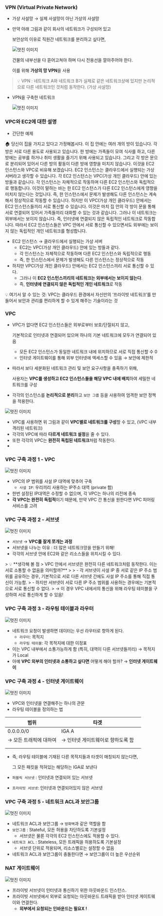 ### VPN (Virtual Private Network)

- 가상 사설망 → 실제 사설망이 아닌 가상의 사설망
- 만약 아래 그림과 같이 회사의 네트워크가 구성되어 있고
    
    보안상의 이유로 직원간 네트워크를 분리하고 싶다면,
    
    ![멋진 이미지](image/03.png)
    
    건물의 내부선을 다 뜯어고쳐야 하며 다시 전용선을 깔아주어야 한다.
    
    이를 위해 **가상의 망 VPN**을 사용
    

> 💡 VPN : 네트워크 A와 네트워크 B가 실제로 같은 네트워크상에 있지만 논리적으로 다른 네트워크인 것처럼 동작한다. (가상 사설망) </aside>

- VPN을 구축한 네트워크
    
    ![멋진 이미지](image/04.png)
    

### VPC와 EC2에 대한 설명

- 간단한 예제
    
<aside> 🏠 당신이 집을 가지고 있다고 가정해봅시다. 이 집 안에는 여러 개의 방이 있습니다. 각 방은 서로 다른 용도로 사용되고 있습니다.
한 방에는 가족들이 모여 식사를 하고, 다른 방에는 공부를 하거나 취미 생활을 즐기기 위해 사용되고 있습니다. 
그리고 각 방은 문으로 분리되어 있어서 다른 방의 활동이 다른 방에 영향을 미치지 않습니다. 
이것을 EC2 인스턴스와 VPC로 비유해 보겠습니다. EC2 인스턴스는 클라우드에서 실행되는 가상 서버라고 생각할 수 있습니다.
각 EC2 인스턴스는 VPC(가상 개인 클라우드) 안에 있는 방들과 같습니다. 각 인스턴스는 자체적으로 작동하며 다른 EC2 인스턴스와 독립적으로 행동합니다.
이것이 말하는 바는 한 EC2 인스턴스가 다른 EC2 인스턴스에게 영향을 미치지 않는다는 것입니다. 즉, 한 인스턴스에서 문제가 발생해도 다른 인스턴스는 계속해서 정상적으로 작동할 수 있습니다.
하지만 이 VPC(가상 개인 클라우드) 안에서는 EC2 인스턴스들끼리 서로 통신할 수 있습니다.
이것은 마치 집 안의 각 방이 문을 통해 서로 연결되어 있어서 가족들끼리 대화할 수 있는 것과 같습니다.
그러나 이 네트워크는 외부에서는 보이지 않습니다. 즉, 인터넷에 연결되지 않은 독립적인 네트워크로 작동합니다.   
따라서 EC2 인스턴스들은 VPC 안에서 서로 통신할 수 있으면서도 외부에는 보이지 않는 독립적인 개인 네트워크를 형성합니다.</aside>
    
- EC2 인스턴스 → 클라우드에서 실행되는 가상 서버
    - EC2는 VPC(가상 개인 클라우드) 안에 있는 방들과 같다.
    - 각 인스턴스는 자체적으로 작동하며 다른 EC2 인스턴스와 독립적으로 행동
    - 즉, 한 인스턴스에서 문제가 발생해도 다른 인스턴스는 정상적으로 작동
- 하지만 VPC(가상 개인 클라우드) 안에서는 EC2 인스턴스끼리 서로 통신할 수 있다.
    - 그러나 이 **EC2 인스턴스끼리의 네트워크는 외부에서는 보이지 않는다**.
    - 즉, **인터넷에 연결되지 않은 독립적인 개인 네트워크**로 작동

<aside>💡 여기서 알 수 있는 것: VPC는 클라우드 환경에서 자신만의 ‘프라이빗 네트워크’를 만들어서 보안과 관리를 편리하게 할 수 있게 해주는 기술이라는 것</aside>

### VPC

- VPC가 없다면 EC2 인스턴스들은 외부로부터 보호/단절되지 않고,
    
    기본적으로 인터넷과 연결되어 있으며 하나의 기본 네트워크에 모두가 연결되어 있음
    
    - 모든 EC2 인스턴스가 동일한 네트워크 내에 위치하므로 서로 직접 통신할 수 0
    - 인터넷 게이트웨이를 통해 외부 인터넷에 액세스할 수 있음 → 보안에 제한적
- 따라서 보다 세분화된 네트워크 관리 및 보안 요구사항을 충족하기 위해,
    
    사용자는 **VPC를 생성하고 EC2 인스턴스들을 해당 VPC 내에 배치**하여 세밀한 네트워크를 구성
    
- 각각의 인스턴스를 **논리적으로 분리**하고 `보안 그룹` 등을 사용하여 엄격한 보안 정책을 적용한다.

![멋진 이미지](image/05.png)

- VPC를 사용하면 위 그림과 같이 **VPC별로 네트워크를 구성**할 수 있고, (VPC 내부 격리된 네트워크)
- 각각의 VPC에 따라 **다르게 네트워크 설정**을 줄 수 있다.
- 또한 각각의 VPC는 **완전히 독립된 네트워크**처럼 작동한다.
- 

### VPC 구축 과정 1 - VPC

![멋진 이미지](image/06.png)

- VPC의 IP 범위를 사설 IP 대역에 맞추어 구축
    - `사설 IP`: 우리끼리 사용하는 IP주소 대역 (private 함)
- 한번 설정된 IP대역은 수정할 수 없으며, 각 VPC는 하나의 리전에 종속
- **각 VPC는 완전히 독립적**이기 때문에, 만약 VPC 간 통신을 원한다면 VPC 피어링 서비스를 고려

### VPC 구축 과정 2 - 서브넷

![멋진 이미지](image/07.png)

- `서브넷` → **VPC를 잘게 쪼개는 과정**
- 서브넷을 나누는 이유 : 더 많은 네트워크망을 만들기 위해!
- 각각의 서브넷 안에 EC2와 같은 리소스들을 위치시킬 수 있다.

<aside>
> 💡 **생각해 볼 점
> VPC 안에서 서브넷은 완전히 다른 네트워크처럼 동작한다. 이는 서로 소통할 수 없음을 의미할까?**
>
> - 각 서브넷이 사설 IP 중 서로 같은 IP 주소 범위를 공유하는 경우, 기본적으로 서로 다른 서브넷 간에도 사설 IP 주소를 통해 직접 통신이 가능함. 
> - 하지만 서브넷이 서로 다른 IP 주소 범위를 사용하는 경우에는 기본적으로 서로 통신할 수 없다.
> → 이 경우 VPC 내에서의 통신을 위해 라우팅 테이블을 구성하여 서로 통신하게 할 수 있음!

</aside>

### VPC 구축 과정 3 - 라우팅 테이블과 라우터

![멋진 이미지](image/08.png)

- 네트워크 요청이 발생하면 데이터는 우선 라우터로 향하게 된다.
    - `라우터`: 목적지
    - `라우팅 테이블`: 각 목적지에 대한 이정표
- 이는 VPC 내부에서 소통가능하게 함 (특히, 대역이 다른 서브넷들끼리) → 목적지가 Local
- 아예 **VPC 외부의 인터넷과 소통하고 싶다면** 어떻게 해야 할까? → **인터넷 게이트웨이**

### VPC 구축 과정 4 - 인터넷 게이트웨이

![멋진 이미지](image/09.png)

- VPC와 인터넷을 연결해주는 하나의 관문
- 라우팅 테이블을 정의하는 법
    
| 범위          | 타겟                |   |
|---------------|---------------------|---|
| 0.0.0.0/0     | IGA A               |   |
| → 모든 트래픽에 대하여 | → 인터넷 게이트웨이로 향하도록 함 |   |
|               |                     |   |
|               |                     |   |

- 즉, 라우팅 테이블에 기재된 다른 목적지들과 타겟이 매칭되지 않는다면,
    
    그 모든 패킷을 적혀있는 해당하는 IGA로 보낸다
    

- `퍼블릭 서브넷` : 인터넷과 연결되어 있는 서브넷
- `프라이빗 서브넷`: 인터넷과 연결되어있지 않은 서브넷

### VPC 구축 과정 5 - 네트워크 ACL과 보안그룹

![멋진 이미지](image/10.png)

- 네트워크 ACL과 보안그룹 → `방화벽`과 같은 역할을 함
- `보안그룹` : Stateful, 모든 허용을 차단하도록 기본설정
    - 서브넷은 물론 각각의 EC2 인스턴스에도 적용할 수 있다.
- `네트워크 ACL` : Stateless, 모든 트래픽을 허용하도록 기본설정
    - 서브넷 단위로 적용되며, 리소스별로는 설정할 수 없음
- 네트워크 ACL과 보안그룹이 충돌한다면 → 보안그룹이 더 높은 우선순위

### NAT 게이트웨이

![멋진 이미지](image/11.png)

- 프라이빗 서브넷이 인터넷과 통신하기 위한 아웃바운드 인스턴스.
- 프라이빗 서브넷에서 외부로 요청되는 아웃바운드 트래픽을 받아 인터넷 게이트웨이와 연결한다.
    - **외부에서 요청되는 인바운드는 필요X !**
